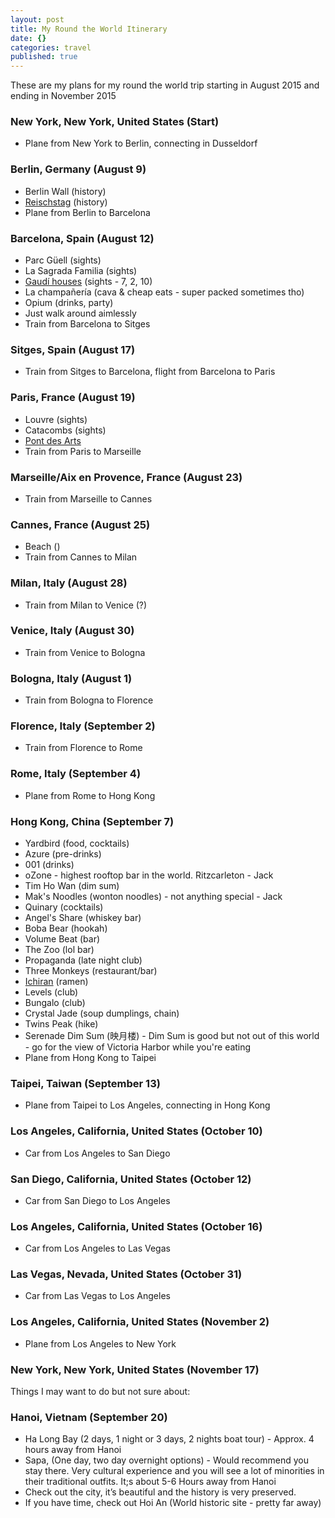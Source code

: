 ```yaml
---
layout: post
title: My Round the World Itinerary
date: {}
categories: travel
published: true
---
```


These are my plans for my round the world trip starting in August 2015 and ending in November 2015

### New York, New York, United States (Start)
 - Plane from New York to Berlin, connecting in Dusseldorf

### Berlin, Germany (August 9)
 - Berlin Wall (history)
 - [Reischstag](http://www.bundestag.de/htdocs_e/visits/kuppel/kupp/245686) (history)
 - Plane from Berlin to Barcelona

### Barcelona, Spain (August 12)
 - Parc Güell (sights)
 - La Sagrada Familia (sights)
 - [Gaudí houses](http://www.globotreks.com/destinations/10-gaudi-buildings-barcelona/) (sights - 7, 2, 10)
 - La champañería (cava & cheap eats - super packed sometimes tho)
 - Opium (drinks, party)
 - Just walk around aimlessly
 - Train from Barcelona to Sitges

### Sitges, Spain (August 17)
 - Train from Sitges to Barcelona, flight from Barcelona to Paris

### Paris, France (August 19)
 - Louvre (sights)
 - Catacombs (sights)
 - [Pont des Arts](https://en.wikipedia.org/wiki/Pont_des_Arts)
 - Train from Paris to Marseille

### Marseille/Aix en Provence, France (August 23)
 - Train from Marseille to Cannes

### Cannes, France (August 25)
 - Beach ()
 - Train from Cannes to Milan

### Milan, Italy (August 28)
 - Train from Milan to Venice (?)

### Venice, Italy (August 30)
 - Train from Venice to Bologna

### Bologna, Italy (August 1)
 - Train from Bologna to Florence

### Florence, Italy (September 2)
 - Train from Florence to Rome

### Rome, Italy (September 4)
 - Plane from Rome to Hong Kong

### Hong Kong, China (September 7)
 - Yardbird (food, cocktails)
 - Azure (pre-drinks)
 - 001 (drinks)
 - oZone - highest rooftop bar in the world. Ritzcarleton - Jack
 - Tim Ho Wan (dim sum)
 - Mak's Noodles (wonton noodles) - not anything special - Jack 
 - Quinary (cocktails)
 - Angel's Share (whiskey bar)
 - Boba Bear (hookah)
 - Volume Beat (bar)
 - The Zoo (lol bar)
 - Propaganda (late night club)
 - Three Monkeys (restaurant/bar)
 - [Ichiran](http://hk.ichiran.com/html/tenpo/causewaybay.html) (ramen)
 - Levels (club)
 - Bungalo (club)
 - Crystal Jade (soup dumplings, chain)
 - Twins Peak (hike)
 - Serenade Dim Sum (映月楼) - Dim Sum is good but not out of this world - go for the view of Victoria Harbor while you're eating
 - Plane from Hong Kong to Taipei

### Taipei, Taiwan (September 13)
 - Plane from Taipei to Los Angeles, connecting in Hong Kong

### Los Angeles, California, United States (October 10)
 - Car from Los Angeles to San Diego

### San Diego, California, United States (October 12)
 - Car from San Diego to Los Angeles

### Los Angeles, California, United States (October 16)
 - Car from Los Angeles to Las Vegas

### Las Vegas, Nevada, United States (October 31)
 - Car from Las Vegas to Los Angeles

### Los Angeles, California, United States (November 2)
 - Plane from Los Angeles to New York

### New York, New York, United States (November 17)

Things I may want to do but not sure about:

### Hanoi, Vietnam (September 20)
- Ha Long Bay (2 days, 1 night or 3 days, 2 nights boat tour) - Approx. 4 hours away from Hanoi
- Sapa, (One day, two day overnight options) - Would recommend you stay there. Very cultural experience and you will see a lot of minorities in their traditional outfits. It;s about 5-6 Hours away from Hanoi
- Check out the city, it’s beautiful and the history is very preserved. 
- If you have time, check out Hoi An (World historic site - pretty far away)